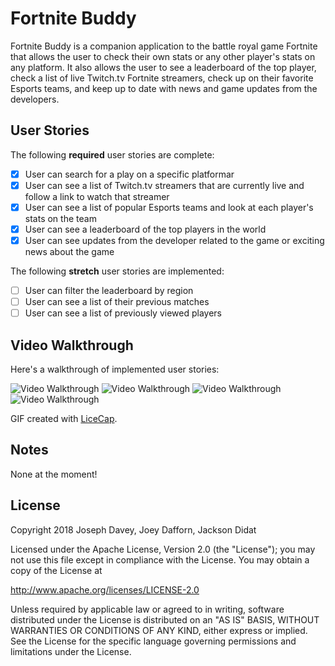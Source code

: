 # Fortnite Buddy

Fortnite Buddy is a companion application to the battle royal game Fortnite that allows the user to check their own stats or any other player's stats on any platform. It also allows the user to see a leaderboard of the top player, check a list of live Twitch.tv Fortnite streamers, check up on their favorite Esports teams, and keep up to date with news and game updates from the developers.

## User Stories

The following **required** user stories are complete:

- [X] User can search for a play on a specific platformar
- [X] User can see a list of Twitch.tv streamers that are currently live and follow a link to watch that streamer
- [X] User can see a list of popular Esports teams and look at each player's stats on the team
- [X] User can see a leaderboard of the top players in the world
- [X] User can see updates from the developer related to the game or exciting news about the game

The following **stretch** user stories are implemented:

- [ ] User can filter the leaderboard by region
- [ ] User can see a list of their previous matches
- [ ] User can see a list of previously viewed players

## Video Walkthrough

Here's a walkthrough of implemented user stories:

<img src='https://i.imgur.com/7UZCxLa.gif' title='Video Walkthrough' width='' alt='Video Walkthrough' />

<img src='https://i.imgur.com/qBbO4wB.gif' title='Video Walkthrough' width='' alt='Video Walkthrough' />

<img src='https://i.imgur.com/fQHGdAW.gif' title='Video Walkthrough' width='' alt='Video Walkthrough' />

<img src='https://i.imgur.com/4mU9BHo.gif' title='Video Walkthrough' width='' alt='Video Walkthrough' />

GIF created with [LiceCap](http://www.cockos.com/licecap/).

## Notes

None at the moment!

## License

Copyright 2018 Joseph Davey, Joey Dafforn, Jackson Didat

Licensed under the Apache License, Version 2.0 (the "License");
you may not use this file except in compliance with the License.
You may obtain a copy of the License at

http://www.apache.org/licenses/LICENSE-2.0

Unless required by applicable law or agreed to in writing, software
distributed under the License is distributed on an "AS IS" BASIS,
WITHOUT WARRANTIES OR CONDITIONS OF ANY KIND, either express or implied.
See the License for the specific language governing permissions and
limitations under the License.
